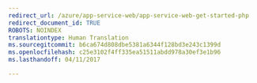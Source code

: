 ```yaml
---
redirect_url: /azure/app-service-web/app-service-web-get-started-php
redirect_document_id: TRUE
ROBOTS: NOINDEX
translationtype: Human Translation
ms.sourcegitcommit: b6ca674d808dbe5381a6344f128bd3e243c1399d
ms.openlocfilehash: c25e3102f4ff335ea51511abdd978a30ef3e1b96
ms.lasthandoff: 04/11/2017

---
```


